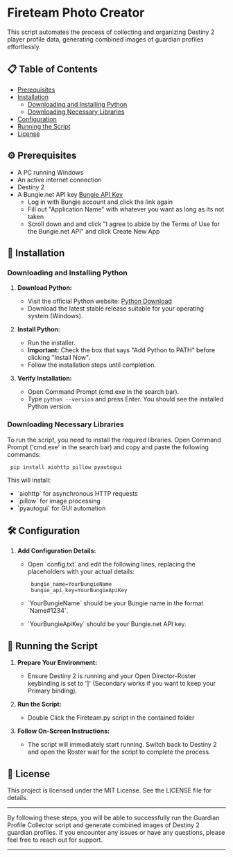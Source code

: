 
# Fireteam Photo Creator 

This script automates the process of collecting and organizing Destiny 2 player profile data, generating combined images of guardian profiles effortlessly.

## 📋 Table of Contents

- [Prerequisites](#-prerequisites)
- [Installation](#-installation)
  - [Downloading and Installing Python](#downloading-and-installing-python)
  - [Downloading Necessary Libraries](#downloading-necessary-libraries)
- [Configuration](#-configuration)
- [Running the Script](#-running-the-script)
- [License](#-license)

## ⚙️ Prerequisites

- A PC running Windows
- An active internet connection
- Destiny 2
- A Bungie.net API key [Bungie API Key](https://www.bungie.net/en/Application/Create)
	- Log in with Bungie account and click the link again
	- Fill out "Application Name" with whatever you want as long as its not taken
	- Scroll down and and click "I agree to abide by the Terms of Use for the Bungie.net API" and click Create New App

## 💾 Installation

### Downloading and Installing Python

1. **Download Python:**
   - Visit the official Python website: [Python Download](https://www.python.org/downloads/)
   - Download the latest stable release suitable for your operating system (Windows).

2. **Install Python:**
   - Run the installer.
   - **Important:** Check the box that says "Add Python to PATH" before clicking "Install Now".
   - Follow the installation steps until completion.

3. **Verify Installation:**
   - Open Command Prompt (cmd.exe in the search bar).
   - Type `python --version` and press Enter. You should see the installed Python version.

### Downloading Necessary Libraries

To run the script, you need to install the required libraries. Open Command Prompt ('cmd.exe' in the search bar) and copy and paste the following commands:

     
     pip install aiohttp pillow pyautogui


This will install:
- \`aiohttp\` for asynchronous HTTP requests
- \`pillow\` for image processing
- \`pyautogui\` for GUI automation

## 🛠️ Configuration

1. **Add Configuration Details:**
   - Open \`config.txt\` and edit the following lines, replacing the placeholders with your actual details:

          bungie_name=YourBungieName
          bungie_api_key=YourBungieApiKey
     

   - \`YourBungieName\` should be your Bungie name in the format \`Name#1234\`.
   - \`YourBungieApiKey\` should be your Bungie.net API key.

## 🚀 Running the Script

1. **Prepare Your Environment:**
   - Ensure Destiny 2 is running and your Open Director-Roster keybinding is set to ']' (Secondary works if you want to keep your Primary binding).

2. **Run the Script:**
   - Double Click the Fireteam.py script in the contained folder
3. **Follow On-Screen Instructions:**
   - The script will immediately start running. Switch back to Destiny 2 and open the Roster wait for the script to complete the process.

## 📜 License

This project is licensed under the MIT License. See the LICENSE file for details.

---

By following these steps, you will be able to successfully run the Guardian Profile Collector script and generate combined images of Destiny 2 guardian profiles. If you encounter any issues or have any questions, please feel free to reach out for support.

---

